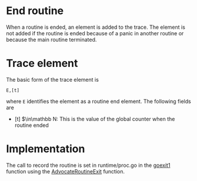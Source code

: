 # End routine

When a routine is ended, an element is added to the trace.
The element is not added if the routine is ended because of a panic in another routine or because the main routine terminated.

# Trace element

The basic form of the trace element is

```
E,[t]
```

where `E` identifies the element as a routine end element. The following
fields are

- [t] $\in\mathbb N: This is the value of the global counter when the routine ended

# Implementation
The call to record the routine is set in runtime/proc.go in the [goexit1](../../go-patch/src/runtime/proc.go#L4327) function using the [AdvocateRoutineExit](/home/erik/Uni/Master/ADVOCATE/go-patch/src/runtime/advocate_trace_routine.go#L42) function.
